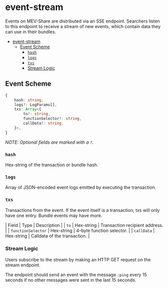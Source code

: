 # event-stream

Events on MEV-Share are distributed via an SSE endpoint. Searchers listen to this endpoint to receive a stream of new events, which contain data they can use in their bundles.

<!-- TOC -->
* [event-stream](#event-stream)
  * [Event Scheme](#event-scheme)
    * [`hash`](#hash)
    * [`logs`](#logs)
    * [`txs`](#txs)
    * [Stream Logic](#stream-logic)
<!-- TOC -->

## Event Scheme

```typescript
{
    hash: string,
    logs?: LogParams[],
    txs: Array<{
        to?: string,
        functionSelector?: string,
        callData?: string,
    }>,
}
```

_NOTE: Optional fields are marked with a `?`._

### `hash`

Hex-string of the transaction or bundle hash.

### `logs`

Array of JSON-encoded event logs emitted by executing the transaction.

### `txs`

Transactions from the event. If the event itself is a transaction, txs will only have one entry. Bundle events may have more.

| Field | Type | Description |
| `to` | Hex-string | Transaction recipient address. |
| `functionSelector` | Hex-string | 4-byte function selector. |
| `callData` | Hex-string | Calldata of the transaction. |

### Stream Logic

Users subscribe to the stream by making an HTTP GET request on the stream endpoint.

The endpoint should send an event with the message `:ping` every 15 seconds if no other messages were sent in the last 15 seconds.
